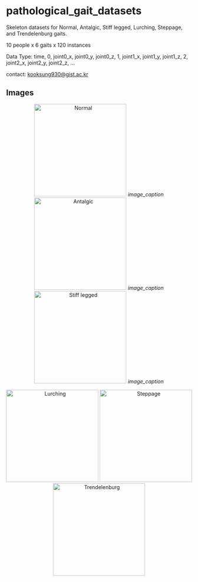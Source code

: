 # pathological_gait_datasets
Skeleton datasets for Normal, Antalgic, Stiff legged, Lurching, Steppage, and Trendelenburg gaits.

10 people x 6 gaits x 120 instances

Data Type: time, 0, joint0_x, joint0_y, joint0_z, 1, joint1_x, joint1_y, joint1_z, 2, joint2_x, joint2_y, joint2_z, ...

contact: kooksung930@gist.ac.kr

Images
-------------------
<p align="center">
  <img width="250" src="https://user-images.githubusercontent.com/4926634/75979702-679c9d80-5f24-11ea-85dd-4931df5881ff.PNG" title="Normal">
  <em>image_caption</em>
   <img width="250" src="https://user-images.githubusercontent.com/4926634/75979729-75522300-5f24-11ea-8887-759f31c9bc83.PNG" title="Antalgic">
  <em>image_caption</em>
   <img width="250" src="https://user-images.githubusercontent.com/4926634/75979730-75eab980-5f24-11ea-9485-de0fd510bc6c.PNG" title="Stiff legged">
  <em>image_caption</em>
</p>

<p align="center">
  <img width="250" src="https://user-images.githubusercontent.com/4926634/75979721-73885f80-5f24-11ea-8c9d-e5c51a323911.PNG" title="Lurching">
    <img width="250" src="https://user-images.githubusercontent.com/4926634/75979726-74b98c80-5f24-11ea-93db-a1cc019a69af.PNG" title="Steppage">
    <img width="250" src="https://user-images.githubusercontent.com/4926634/75979728-75522300-5f24-11ea-95d7-5bc396ba92e0.PNG" title="Trendelenburg">
</p>
